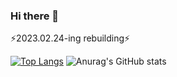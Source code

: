 ### Hi there 👋
⚡2023.02.24-ing rebuilding⚡
<!--
**Glorious-TaehanL/Glorious-TaehanL** is a ✨ _special_ ✨ repository because its `README.md` (this file) appears on your GitHub profile.

Here are some ideas to get you started:

- 🔭 I’m currently working on ...
- 🌱 I’m currently learning ...
- 👯 I’m looking to collaborate on ...
- 🤔 I’m looking for help with ...
- 💬 Ask me about ...
- 📫 How to reach me: ...
- 😄 Pronouns: ...
- ⚡ Fun fact: ...
-->



[![Top Langs](https://github-readme-stats.vercel.app/api/top-langs/?username=Glorious-TaehanL&layout=compact&theme=transparent)](https://github.com/Glorious-TaehanL/github-readme-stats)
![Anurag's GitHub stats](https://github-readme-stats.vercel.app/api?username=Glorious-TaehanL&show_icons=true&theme=transparent)
